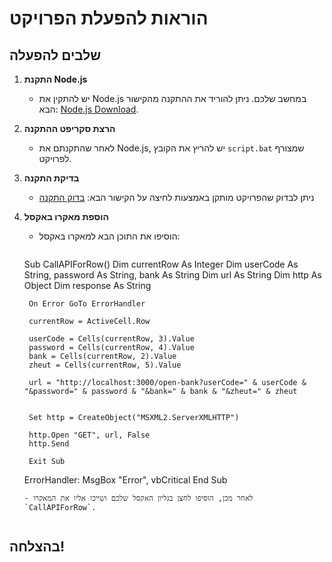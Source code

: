 # הוראות להפעלת הפרויקט

## שלבים להפעלה

1. **התקנת Node.js**
   - יש להתקין את Node.js במחשב שלכם. ניתן להוריד את ההתקנה מהקישור הבא: [Node.js Download](https://nodejs.org/).

2. **הרצת סקריפט ההתקנה**
   - לאחר שהתקנתם את Node.js, יש להריץ את הקובץ `script.bat` שמצורף לפרויקט.

3. **בדיקת התקנה**
   - ניתן לבדוק שהפרויקט מותקן באמצעות לחיצה על הקישור הבא:
     [בדוק התקנה](http://localhost:3000/test)

4. **הוספת מאקרו באקסל**
   - הוסיפו את התוכן הבא למאקרו באקסל:
     ```vba
     
    Sub CallAPIForRow()
        Dim currentRow As Integer
        Dim userCode As String, password As String, bank As String
        Dim url As String
        Dim http As Object
        Dim response As String

        On Error GoTo ErrorHandler 

        currentRow = ActiveCell.Row

        userCode = Cells(currentRow, 3).Value 
        password = Cells(currentRow, 4).Value
        bank = Cells(currentRow, 2).Value
        zheut = Cells(currentRow, 5).Value

        url = "http://localhost:3000/open-bank?userCode=" & userCode & "&password=" & password & "&bank=" & bank & "&zheut=" & zheut


        Set http = CreateObject("MSXML2.ServerXMLHTTP")

        http.Open "GET", url, False
        http.Send

        Exit Sub

    ErrorHandler:
        MsgBox "Error", vbCritical
    End Sub
     
     ```
   - לאחר מכן, הוסיפו לחצן בגליון האקסל שלכם ושייכו אליו את המאקרו `CallAPIForRow`.


## בהצלחה!

